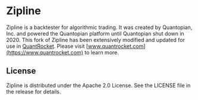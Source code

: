 # Zipline

Zipline is a backtester for algorithmic trading. It was created by Quantopian, Inc. and powered the Quantopian platform until Quantopian shut down in 2020. This fork of Zipline has been extensively modified and updated for use in [QuantRocket](https://www.quantrocket.com/zipline/). Please visit [www.quantrocket.com](https://www.quantrocket.com) to learn more.


## License

Zipline is distributed under the Apache 2.0 License. See the LICENSE file in the release for details.

